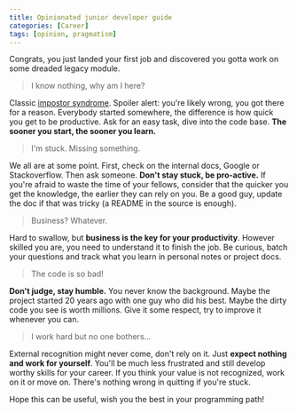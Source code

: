 ```yaml
---
title: Opinionated junior developer guide
categories: [Career]
tags: [opinion, pragmatism]
---
```


Congrats, you just landed your first job and discovered you gotta work on some dreaded legacy module.

> I know nothing, why am I here?

Classic [impostor syndrome](https://en.wikipedia.org/wiki/Impostor_syndrome). Spoiler alert: you're likely wrong, you got there for a reason. Everybody started somewhere, the difference is how quick you get to be productive. Ask for an easy task, dive into the code base. **The sooner you start, the sooner you learn.**

> I'm stuck. Missing something.

We all are at some point. First, check on the internal docs, Google or Stackoverflow. Then ask someone. **Don't stay stuck, be pro-active.** If you're afraid to waste the time of your fellows, consider that the quicker you get the knowledge, the earlier they can rely on you. Be a good guy, update the doc if that was tricky (a README in the source is enough).

> Business? Whatever.

Hard to swallow, but **business is the key for your productivity**. However skilled you are, you need to understand it to finish the job. Be curious, batch your questions and track what you learn in personal notes or project docs.

> The code is so bad!

**Don't judge, stay humble.** You never know the background. Maybe the project started 20 years ago with one guy who did his best. Maybe the dirty code you see is worth millions. Give it some respect, try to improve it whenever you can.

> I work hard but no one bothers...

External recognition might never come, don't rely on it. Just **expect nothing and work for yourself**. You'll be much less frustrated and still develop worthy skills for your career. If you think your value is not recognized, work on it or move on. There's nothing wrong in quitting if you're stuck.

Hope this can be useful, wish you the best in your programming path!
